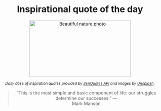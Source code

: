 
<div align="center">

# Inspirational quote of the day

<img src="./data/photo.jpeg" alt="Beautiful nature photo" width="320" height="180">

<sub><i>Daily dose of inspiration quotes provided by [ZenQuotes API](https://zenquotes.io/) and images by [Unsplash](https://unsplash.com/).</i></sub>


<blockquote>&ldquo;This is the most simple and basic component of life: our struggles determine our successes.&rdquo; &mdash; <footer>Mark Manson</footer></blockquote>

</div>
